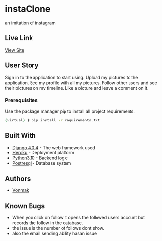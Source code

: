 # instaClone
an imitation of instagram

## Live Link
[View Site](https://sniffgram.herokuapp.com/)


## User Story
Sign in to the application to start using.
Upload my pictures to the application.
See my profile with all my pictures.
Follow other users and see their pictures on my timeline.
Like a picture and leave a comment on it.
### Prerequisites

Use the package manager pip to install all project requirements. 
```sh
(virtual) $ pip install -r requirements.txt
```

## Built With

* [Django 4.0.4](https://www.djangoproject.com/) - The web framework used
* [Heroku](https://www.heroku.com/platform) -  Deployment platform
* [Python3.10](https://www.python.org/) - Backend logic
* [Postresql](https://www.postgresql.org/) - Database system


## Authors

* [Vonmak](https://github.com/Vonmak)

## Known Bugs
* When you click on follow it opens the followed users account but records the follow in the database.
* the issue is the number of follows dont show.
* also the email sending ability hasan issue.

<!-- Requirements -->

<!-- asgiref==3.5.2
beautifulsoup4==4.11.1
certifi==2022.5.18.1
cloudinary==1.29.0
dj-database-url==0.5.0
Django==4.0.5
django-bootstrap-v5==1.0.11
django-heroku==0.3.1
gunicorn==20.1.0
Pillow==9.1.1
psycopg2==2.9.3
psycopg2-binary==2.9.3
python-decouple==3.6
six==1.16.0
soupsieve==2.3.2.post1
sqlparse==0.4.2
urllib3==1.26.9
whitenoise==6.2.0
 -->